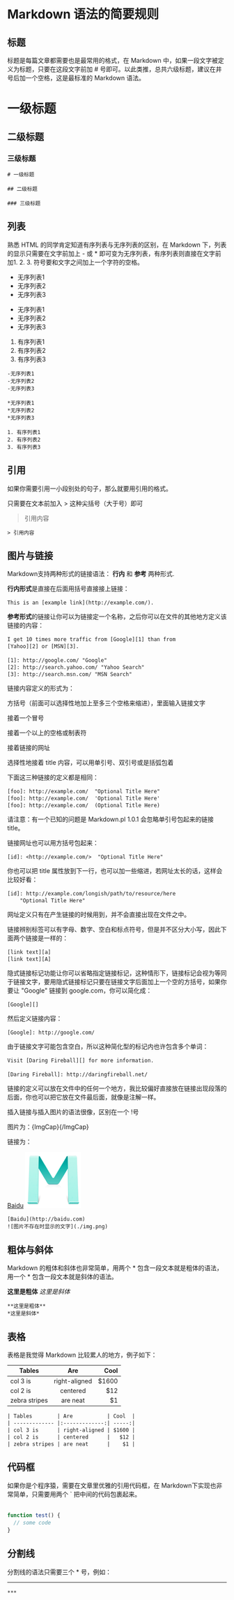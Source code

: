 # Markdown 语法的简要规则

## 标题
标题是每篇文章都需要也是最常用的格式，在 Markdown 中，如果一段文字被定义为标题，只要在这段文字前加 # 号即可。以此类推，总共六级标题，建议在井号后加一个空格，这是最标准的 Markdown 语法。
# 一级标题

## 二级标题

### 三级标题
````
# 一级标题

## 二级标题

### 三级标题
````

## 列表

熟悉 HTML 的同学肯定知道有序列表与无序列表的区别，在 Markdown 下，列表的显示只需要在文字前加上 - 或 * 即可变为无序列表，有序列表则直接在文字前加1. 2. 3. 符号要和文字之间加上一个字符的空格。
- 无序列表1
- 无序列表2
- 无序列表3

* 无序列表1
* 无序列表2
* 无序列表3

1. 有序列表1
2. 有序列表2
3. 有序列表3
````
-无序列表1
-无序列表2
-无序列表3

*无序列表1
*无序列表2
*无序列表3

1. 有序列表1
2. 有序列表2
3. 有序列表3
````

## 引用

如果你需要引用一小段别处的句子，那么就要用引用的格式。

只需要在文本前加入 > 这种尖括号（大于号）即可
> 引用内容
````
> 引用内容
````

## 图片与链接

Markdown支持两种形式的链接语法： **行内** 和 **参考** 两种形式.

**行内形式**是直接在后面用括号直接接上链接：

````
This is an [example link](http://example.com/).
````

**参考形式**的链接让你可以为链接定一个名称，之后你可以在文件的其他地方定义该链接的内容：

````
I get 10 times more traffic from [Google][1] than from
[Yahoo][2] or [MSN][3].

[1]: http://google.com/ "Google"
[2]: http://search.yahoo.com/ "Yahoo Search"
[3]: http://search.msn.com/ "MSN Search"
````

链接内容定义的形式为：

方括号（前面可以选择性地加上至多三个空格来缩进），里面输入链接文字

接着一个冒号

接着一个以上的空格或制表符

接着链接的网址

选择性地接着 title 内容，可以用单引号、双引号或是括弧包着

下面这三种链接的定义都是相同：

````
[foo]: http://example.com/  "Optional Title Here"
[foo]: http://example.com/  'Optional Title Here'
[foo]: http://example.com/  (Optional Title Here)
````

请注意：有一个已知的问题是 Markdown.pl 1.0.1 会忽略单引号包起来的链接 title。

链接网址也可以用方括号包起来：

````
[id]: <http://example.com/>  "Optional Title Here"
````

你也可以把 title 属性放到下一行，也可以加一些缩进，若网址太长的话，这样会比较好看：

````
[id]: http://example.com/longish/path/to/resource/here
    "Optional Title Here"
````

网址定义只有在产生链接的时候用到，并不会直接出现在文件之中。

链接辨别标签可以有字母、数字、空白和标点符号，但是并不区分大小写，因此下面两个链接是一样的：

````
[link text][a]
[link text][A]
````

隐式链接标记功能让你可以省略指定链接标记，这种情形下，链接标记会视为等同于链接文字，要用隐式链接标记只要在链接文字后面加上一个空的方括号，如果你要让 "Google" 链接到 google.com，你可以简化成：

````
[Google][]
````

然后定义链接内容：

````
[Google]: http://google.com/
````

由于链接文字可能包含空白，所以这种简化型的标记内也许包含多个单词：

````
Visit [Daring Fireball][] for more information.

[Daring Fireball]: http://daringfireball.net/
````

链接的定义可以放在文件中的任何一个地方，我比较偏好直接放在链接出现段落的后面，你也可以把它放在文件最后面，就像是注解一样。

插入链接与插入图片的语法很像，区别在一个 !号

图片为：![](){ImgCap}{/ImgCap}

链接为：[]()

[Baidu](http://baidu.com)
![图片不存在时显示的文字](./img.png)
````
[Baidu](http://baidu.com)
![图片不存在时显示的文字](./img.png)
````


## 粗体与斜体

Markdown 的粗体和斜体也非常简单，用两个 * 包含一段文本就是粗体的语法，用一个 * 包含一段文本就是斜体的语法。

**这里是粗体** 
*这里是斜体*

````
**这里是粗体** 
*这里是斜体*
````

## 表格
表格是我觉得 Markdown 比较累人的地方，例子如下：

| Tables        | Are           | Cool  |
| ------------- |:-------------:| -----:|
| col 3 is      | right-aligned | $1600 |
| col 2 is      | centered      |   $12 |
| zebra stripes | are neat      |    $1 |

````
| Tables        | Are           | Cool  |
| ------------- |:-------------:| -----:|
| col 3 is      | right-aligned | $1600 |
| col 2 is      | centered      |   $12 |
| zebra stripes | are neat      |    $1 |
````

## 代码框

如果你是个程序猿，需要在文章里优雅的引用代码框，在 Markdown下实现也非常简单，只需要用两个 ` 把中间的代码包裹起来。

````javascript

function test() {
  // some code
}

````

## 分割线

分割线的语法只需要三个 * 号，例如：

***
````
***
````
